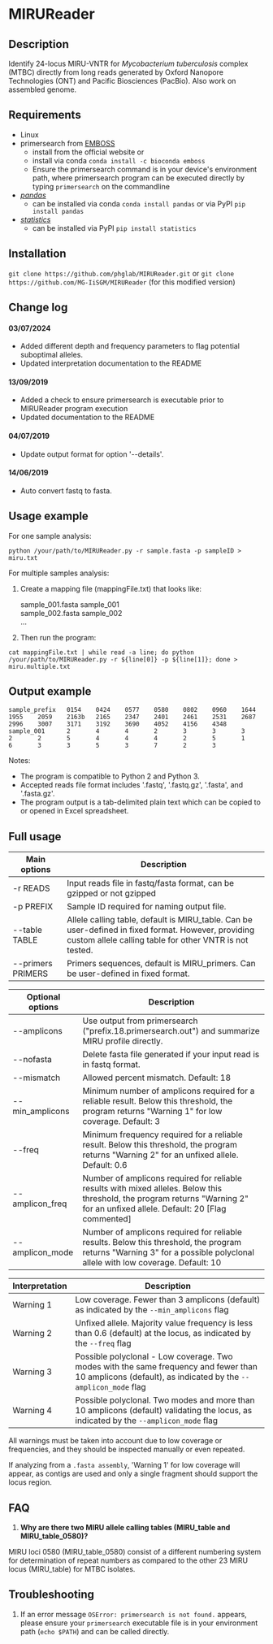 # MIRUReader

## Description

Identify 24-locus MIRU-VNTR for _Mycobacterium tuberculosis_ complex (MTBC) directly from long reads generated by Oxford Nanopore Technologies (ONT) and Pacific Biosciences (PacBio). Also work on assembled genome.

## Requirements

- Linux
- primersearch from [EMBOSS](http://emboss.sourceforge.net/download/)
  - install from the official website or
  - install via conda `conda install -c bioconda emboss`
  - Ensure the primersearch command is in your device's environment path, where primersearch program can be executed directly by typing `primersearch` on the commandline
- [_pandas_](https://pandas.pydata.org/)
  - can be installed via conda `conda install pandas` or via PyPI `pip install pandas`
- [_statistics_](https://pypi.org/project/statistics/)
  - can be installed via PyPI `pip install statistics`

## Installation

`git clone https://github.com/phglab/MIRUReader.git` or `git clone https://github.com/MG-IiSGM/MIRUReader` (for this modified version)

## Change log

#### 03/07/2024

- Added different depth and frequency parameters to flag potential suboptimal alleles.
- Updated interpretation documentation to the README

#### 13/09/2019

- Added a check to ensure primersearch is executable prior to MIRUReader program execution
- Updated documentation to the README

#### 04/07/2019

- Update output format for option '--details'.

#### 14/06/2019

- Auto convert fastq to fasta.

## Usage example

For one sample analysis:

```
python /your/path/to/MIRUReader.py -r sample.fasta -p sampleID > miru.txt
```

For multiple samples analysis:

1. Create a mapping file (mappingFile.txt) that looks like:

   sample_001.fasta sample_001 \
   sample_002.fasta sample_002 \
   ...

2. Then run the program:

```
cat mappingFile.txt | while read -a line; do python /your/path/to/MIRUReader.py -r ${line[0]} -p ${line[1]}; done > miru.multiple.txt
```

## Output example

```
sample_prefix   0154    0424    0577    0580    0802    0960    1644    1955    2059    2163b   2165    2347    2401    2461    2531    2687    2996    3007    3171    3192    3690    4052    4156    4348
sample_001      2       4       4       2       3       3       3       2       2       5       4       4       4       2       5       1       6       3       3       5       3       7       2       3
```

Notes:

- The program is compatible to Python 2 and Python 3.
- Accepted reads file format includes '.fastq', '.fastq.gz', '.fasta', and '.fasta.gz'.
- The program output is a tab-delimited plain text which can be copied to or opened in Excel spreadsheet.

## Full usage

| Main options      | Description                                                                                                                                                    |
| ----------------- | -------------------------------------------------------------------------------------------------------------------------------------------------------------- |
| -r READS          | Input reads file in fastq/fasta format, can be gzipped or not gzipped                                                                                          |
| -p PREFIX         | Sample ID required for naming output file.                                                                                                                     |
| --table TABLE     | Allele calling table, default is MIRU_table. Can be user-defined in fixed format. However, providing custom allele calling table for other VNTR is not tested. |
| --primers PRIMERS | Primers sequences, default is MIRU_primers. Can be user-defined in fixed format.                                                                               |

| Optional options | Description                                                                                                                                                                     |
| ---------------- | ------------------------------------------------------------------------------------------------------------------------------------------------------------------------------- |
| --amplicons      | Use output from primersearch ("prefix.18.primersearch.out") and summarize MIRU profile directly.                                                                                |
| --nofasta        | Delete fasta file generated if your input read is in fastq format.                                                                                                              |
| --mismatch       | Allowed percent mismatch. Default: 18                                                                                                                                           |
| --min_amplicons  | Minimum number of amplicons required for a reliable result. Below this threshold, the program returns "Warning 1" for low coverage. Default: 3                                  |
| --freq           | Minimum frequency required for a reliable result. Below this threshold, the program returns "Warning 2" for an unfixed allele. Default: 0.6                                     |
| --amplicon_freq  | Number of amplicons required for reliable results with mixed alleles. Below this threshold, the program returns "Warning 2" for an unfixed allele. Default: 20 [Flag commented] |
| --amplicon_mode  | Number of amplicons required for reliable results. Below this threshold, the program returns "Warning 3" for a possible polyclonal allele with low coverage. Default: 10        |

| Interpretation | Description                                                                                                                                             |
| -------------- | ------------------------------------------------------------------------------------------------------------------------------------------------------- |
| Warning 1      | Low coverage. Fewer than 3 amplicons (default) as indicated by the `--min_amplicons` flag                                                               |
| Warning 2      | Unfixed allele. Majority value frequency is less than 0.6 (default) at the locus, as indicated by the `--freq` flag                                     |
| Warning 3      | Possible polyclonal - Low coverage. Two modes with the same frequency and fewer than 10 amplicons (default), as indicated by the `--amplicon_mode` flag |
| Warning 4      | Possible polyclonal. Two modes and more than 10 amplicons (default) validating the locus, as indicated by the `--amplicon_mode` flag                    |

All warnings must be taken into account due to low coverage or frequencies, and they should be inspected manually or even repeated.

If analyzing from a `.fasta assembly`, 'Warning 1' for low coverage will appear, as contigs are used and only a single fragment should support the locus region.

## FAQ

1. **Why are there two MIRU allele calling tables (MIRU_table and MIRU_table_0580)?**

MIRU loci 0580 (MIRU_table_0580) consist of a different numbering system for determination of repeat numbers as compared to the other 23 MIRU locus (MIRU_table) for MTBC isolates.

## Troubleshooting

1. If an error message `OSError: primersearch is not found.` appears, please ensure your `primersearch` executable file is in your environment path (`echo $PATH`) and can be called directly.
